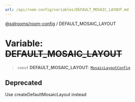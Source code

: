 ```yaml
---
url: /api/room-config/variables/DEFAULT_MOSAIC_LAYOUT.md
---
```

[@sqlrooms/room-config](../index.md) / DEFAULT\_MOSAIC\_LAYOUT

# Variable: ~~DEFAULT\_MOSAIC\_LAYOUT~~

> `const` **DEFAULT\_MOSAIC\_LAYOUT**: [`MosaicLayoutConfig`](../type-aliases/MosaicLayoutConfig.md)

## Deprecated

Use createDefaultMosaicLayout instead
